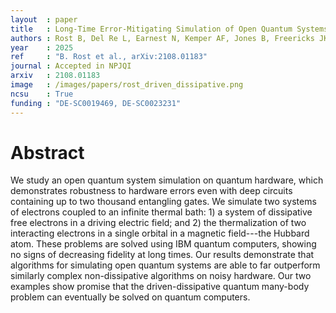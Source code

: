```yaml
---
layout  : paper
title   : Long-Time Error-Mitigating Simulation of Open Quantum Systems on Near Term Quantum Computers
authors : Rost B, Del Re L, Earnest N, Kemper AF, Jones B, Freericks JK
year    : 2025
ref     : "B. Rost et al., arXiv:2108.01183"
journal : Accepted in NPJQI
arxiv   : 2108.01183
image   : /images/papers/rost_driven_dissipative.png
ncsu    : True
funding : "DE-SC0019469, DE-SC0023231"
---
```


# Abstract
We study an open quantum system simulation on quantum hardware, which demonstrates robustness to hardware errors even with deep circuits containing up to two thousand entangling gates.  We simulate two systems of electrons coupled to an infinite thermal bath: 1)  a system of dissipative free electrons in a driving electric field; and 2) the thermalization of two interacting electrons in a single orbital in a magnetic field---the Hubbard atom. These problems are solved using IBM quantum computers, showing no signs of decreasing fidelity at long times. Our results demonstrate that algorithms for simulating open quantum systems are able to far outperform similarly complex non-dissipative algorithms on noisy hardware. Our two examples show promise that the driven-dissipative quantum many-body problem can eventually be solved on quantum computers.
